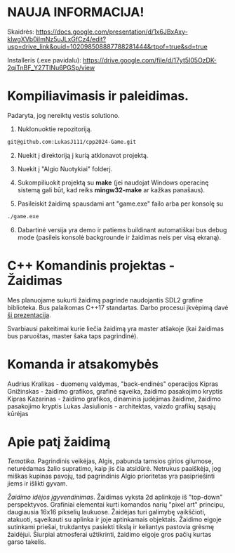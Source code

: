 # NAUJA INFORMACIJA!

Skaidrės: https://docs.google.com/presentation/d/1x6JBxAxy-klwgXVb0iImNz5uJLxGfCz4/edit?usp=drive_link&ouid=102098508887788281444&rtpof=true&sd=true

Installeris (.exe pavidalu): https://drive.google.com/file/d/17yt5I05OzDK-2qiTnBF_Y27TINu6PGSp/view

# Kompiliavimasis ir paleidimas.

Padaryta, jog nereiktų vestis solutiono.

1. Nuklonuoktie repozitoriją.
```sh
git@github.com:LukasJ111/cpp2024-Game.git
```

2. Nuekit į direktoriją į kurią atklonavot projektą.

3. Nuekit į "Algio Nuotykiai" folderį.

4. Sukompiliuokit projektą su **make** (jei naudojat Windows operacinę sistemą gali būt, kad reiks **mingw32-make** ar kažkas panašaus).

5. Pasileiskit žaidimą spausdami ant "game.exe" failo arba per konsolę su 
```sh
./game.exe
```

6. Dabartinė versija yra demo ir patiems buildinant automatiškai bus debug mode (pasileis konsolė backgrounde ir žaidimas neis per visą ekraną).

# C++ Komandinis projektas - Žaidimas

Mes planuojame sukurti žaidimą pagrinde naudojantis SDL2 grafine biblioteka.
Bus palaikomas C++17 standartas.
Darbo procesui įkvėpimą davė [ši prezentacija](https://bigosaur.com/engine.pd).

Svarbiausi pakeitimai kurie liečia žaidimą yra master atšakoje (kai žaidimas bus paruoštas, master šaka taps pagrindinė).

# Komanda ir atsakomybės

Audrius Kralikas - duomenų valdymas, "back-endinės" operacijos
Kipras Gnižinskas - žaidimo grafikos, grafinė sąveika, žaidimo pasakojimo kryptis
Kipras Kazarinas - žaidimo grafikos, dinaminis judėjimas žaidime, žaidimo pasakojimo kryptis
Lukas Jasiulionis - architektas, vaizdo grafikų sąsajų kūrėjas

# Apie patį žaidimą

*Tematika*.
Pagrindinis veikėjas, Algis, pabunda tamsios girios gilumose, neturėdamas žalio supratimo, kaip jis čia atsidūrė. Netrukus paaiškėja, jog miškas kupinas pavojų, tad pagrindinis Algio prioritetas yra pasipriešinti jiems ir išlikti gyvam.

*Žaidimo idėjos įgyvendinimas*.
Žaidimas vyksta 2d aplinkoje iš "top-down" perspektyvos. Grafiniai elementai kurti komandos narių "pixel art" principu, daugiausia 16x16 pikselių laukuose. Žaidėjas turi galimybę vaikščioti, atakuoti, sąveikauti su aplinka ir joje aptinkamais objektais. Žaidimo eigoje sutinkami priešai, trukdantys pasiekti tikslą ir keliantys pastovia grėsmę žaidėjui. Šiurpiai atmosferai užtikrinti, žaidimo eigoje gros pačių kurtas garso takelis.
